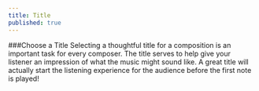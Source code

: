 ```yaml
---
title: Title
published: true
---
```


###Choose a Title
Selecting a thoughtful title for a composition is an important task for every composer. The title serves to help give your listener an impression of what the music might sound like. A great title will actually start the listening experience for the audience before the first note is played!
